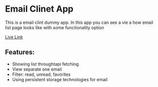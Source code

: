 # Email Clinet App

This is a email clint dummy app. In this app you can see a vie a how email list page looks like with some functionality option

<a href="https://email-client-fe.netlify.app/" target="_blank">Live Link</a>


## Features:

 * Showing list throughtapi fetching
 * View separate one email
 * Filter: read, unread, favorites
 * Using persistent storage technologies  for email
